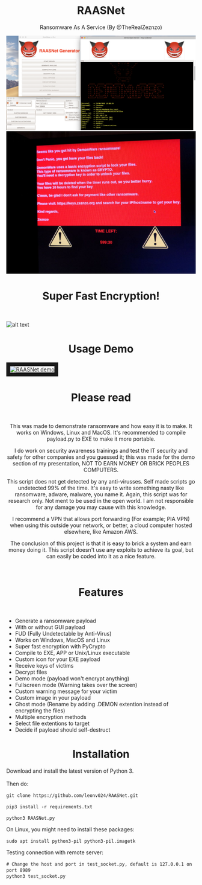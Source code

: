 <h1 align="center">
   RAASNet
</h1>

<p align="center">
  Ransomware As A Service (By @TheRealZeznzo)
</p>

![alt text](./demo/RAASNET-Main.png)
![alt text](./demo/demonware_demo.jpeg)

<h1 align="center">
  Super Fast Encryption!
</h1>
<br>

![alt text](./demo/PyCrypto-vs-PyAES_demo_10fps.gif "Encryption Speed Demo")
<br>

<h1 align="center">
   Usage Demo
</h1>

<a href="https://www.youtube.com/embed/kVtM_xL7_YA" target="_blank"><img src="http://i3.ytimg.com/vi/kVtM_xL7_YA/hqdefault.jpg" 
alt="RAASNet demo" width="240" height="180" border="10" /></a>

<h1 align="center">
   Please read
</h1>
<br>
<p align=center>
   This was made to demonstrate ransomware and how easy it is to make. It works on Windows, Linux and MacOS. It's recommended to compile payload.py to EXE to make it more portable.
</p>

<p align=center>
   I do work on security awareness trainings and test the IT security and safety for other companies and you guessed it; this was made for the demo section of my presentation, NOT TO EARN MONEY OR BRICK PEOPLES COMPUTERS.
</p>

<p align=center>
   This script does not get detected by any anti-virusses. Self made scripts go undetected 99% of the time. It's easy to write something nasty like ransomware, adware, malware, you name it. Again, this script was for research only. Not ment to be used in the open world. I am not responsible for any damage you may cause with this knowledge. 
</p>

<p align=center>
   I recommend a VPN that allows port forwarding (For example; PIA VPN) when using this outside your network, or better, a cloud computer hosted elsewhere, like Amazon AWS. 
</p>

<p align=center>
   The conclusion of this project is that it is easy to brick a system and earn money doing it. This script doesn't use any exploits to achieve its goal, but can easily be coded into it as a nice feature.
</p>
<br>

<h1 align="center">
   Features
</h1>
<br>

+ Generate a ransomware payload
+ With or without GUI payload
+ FUD (Fully Undetectable by Anti-Virus)
+ Works on Windows, MacOS and Linux
+ Super fast encryption with PyCrypto
+ Compile to EXE, APP or Unix/Linux executable
+ Custom icon for your EXE payload
+ Receive keys of victims
+ Decrypt files
+ Demo mode (payload won't encrypt anything)
+ Fullscreen mode (Warning takes over the screen)
+ Custom warning message for your victim
+ Custom image in your payload
+ Ghost mode (Rename by adding .DEMON extention instead of encrypting the files)
+ Multiple encryption methods
+ Select file extentions to target
+ Decide if payload should self-destruct

<h1 align="center">
   Installation
</h1>

Download and install the latest version of Python 3.<br>
<br>
Then do:<br>
```Shell
git clone https://github.com/leonv024/RAASNet.git
```

```Shell
pip3 install -r requirements.txt
```

```Shell
python3 RAASNet.py
```

On Linux, you might need to install these packages:
```Shell
sudo apt install python3-pil python3-pil.imagetk
```

Testing connection with remote server:
```Shell
# Change the host and port in test_socket.py, default is 127.0.0.1 on port 8989
python3 test_socket.py
```
